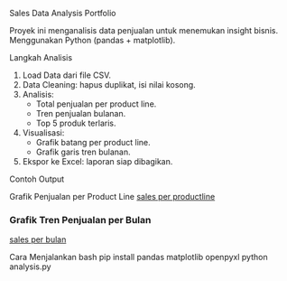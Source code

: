 Sales Data Analysis Portfolio

Proyek ini menganalisis data penjualan untuk menemukan insight bisnis.
Menggunakan Python (pandas + matplotlib).

Langkah Analisis
1. Load Data dari file CSV.
2. Data Cleaning: hapus duplikat, isi nilai kosong.
3. Analisis:
   - Total penjualan per product line.
   - Tren penjualan bulanan.
   - Top 5 produk terlaris.
4. Visualisasi:
   - Grafik batang per product line.
   - Grafik garis tren bulanan.
5. Ekspor ke Excel: laporan siap dibagikan.

Contoh Output

Grafik Penjualan per Product Line
[sales per productline](sales_per_productline.png)

### Grafik Tren Penjualan per Bulan
[sales per bulan](sales_per_bulan.png)

Cara Menjalankan
bash
pip install pandas matplotlib openpyxl
python analysis.py

